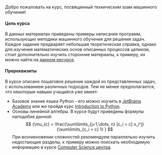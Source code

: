 Добро пожаловать на курс, посвященный техническим азам машинного обучения!

#### Цель курса

В данных материалах приведены примеры написания программ, использующих методики машинного обучения для решения задач. Каждое задание предваряет небольшая теоретическая справка, однако для изучения математических основ описанных процессов целиком, стоит дополнительно изучить сторонние материалы, к примеру, их можно найти на [данном ресурсе](http://www.machinelearning.ru/).

#### Пререквизиты

В курсе описано пошаговое решение каждой из представленных задач, с использованием различных подходов. Тем не менее предполагается, что некоторые навыки учащийся уже имеет:
 * Базовое знание языка Python - его можно изучить в [JetBrains Academy](https://hyperskill.org/onboarding/?track=python) или же пройдя курс [Introduction to Python](https://stepik.org/course/238/promo).
 * Основы линейной алгебры. В курсе будут приведены формулы наподобие данной: 
 $$ {\mu_{c} = \frac{\sum\limits_{j=1,\dots, n} [c_i = c] x_i^j}{\sum\limits_{c_i = c} 1} } $$
 При возникновении сложностей рекомендуем параллельно изучить недостающие разделы, к примеру можно поискать необходимую информацию в курсе [Computer Science центра](https://stepik.org/course/91/promo).
 